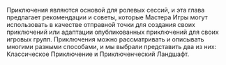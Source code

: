 Приключения являются основой для ролевых сессий, и эта глава предлагает рекомендации и советы, которые Мастера Игры могут использовать в качестве отправной точки для создания своих приключений или адаптации опубликованных приключений для своих игровых групп. Приключения можно рассматривать и описывать многими разными способами, и мы выбрали представить два из них: Классическое Приключение и Приключенческий Ландшафт.